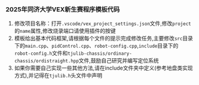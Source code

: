 ### 2025年同济大学VEX新生赛程序模板代码
  1. 修改项目名称：打开`.vscode/vex_project_settings.json`文件,修改`project`的`name`属性,修改烧录端口请使用插件的按键
  2. 模板给出基本代码框架,请根据每个文件的提示完成修改任务,主要修改`src`目录下的`main.cpp`、`pidControl.cpp`、`robot-config.cpp`,`include`目录下的`robot-config.h`文件和`tjulib-chassis/ordinary-chassis/ordistraight.hpp`文件,鼓励自己研究并编写定位系统
  3. 如果你需要自己实现一些其他方法,请在include文件夹中定义(参考地盘类实现方式),并记得在`tjulib.h`头文件中声明